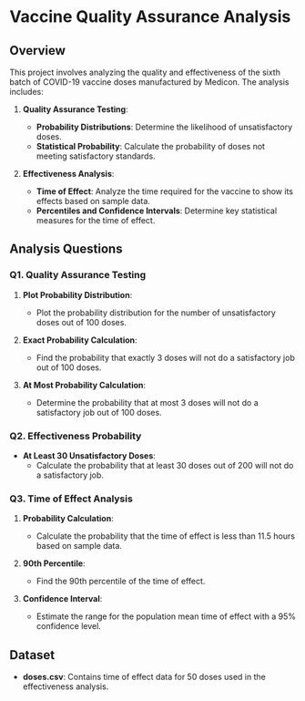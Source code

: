 # Vaccine Quality Assurance Analysis

## Overview

This project involves analyzing the quality and effectiveness of the sixth batch of COVID-19 vaccine doses manufactured by Medicon. The analysis includes:

1. **Quality Assurance Testing**:
   - **Probability Distributions**: Determine the likelihood of unsatisfactory doses.
   - **Statistical Probability**: Calculate the probability of doses not meeting satisfactory standards.

2. **Effectiveness Analysis**:
   - **Time of Effect**: Analyze the time required for the vaccine to show its effects based on sample data.
   - **Percentiles and Confidence Intervals**: Determine key statistical measures for the time of effect.

## Analysis Questions

### Q1. Quality Assurance Testing

1. **Plot Probability Distribution**:
   - Plot the probability distribution for the number of unsatisfactory doses out of 100 doses.

2. **Exact Probability Calculation**:
   - Find the probability that exactly 3 doses will not do a satisfactory job out of 100 doses.

3. **At Most Probability Calculation**:
   - Determine the probability that at most 3 doses will not do a satisfactory job out of 100 doses.

### Q2. Effectiveness Probability

- **At Least 30 Unsatisfactory Doses**:
  - Calculate the probability that at least 30 doses out of 200 will not do a satisfactory job.

### Q3. Time of Effect Analysis

1. **Probability Calculation**:
   - Calculate the probability that the time of effect is less than 11.5 hours based on sample data.

2. **90th Percentile**:
   - Find the 90th percentile of the time of effect.

3. **Confidence Interval**:
   - Estimate the range for the population mean time of effect with a 95% confidence level.

## Dataset

- **doses.csv**: Contains time of effect data for 50 doses used in the effectiveness analysis.
